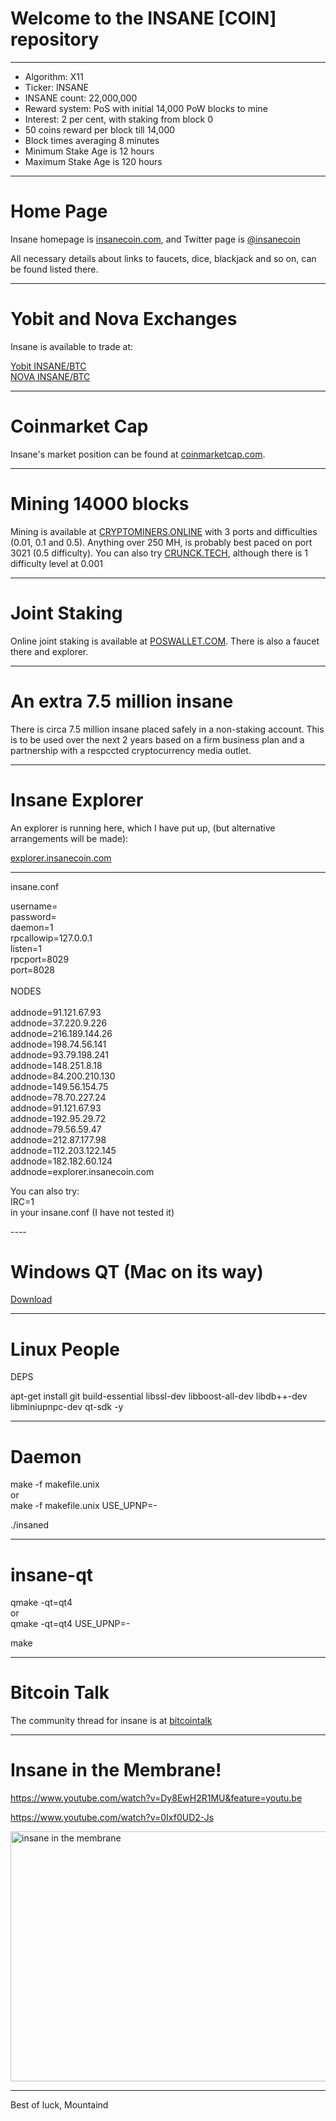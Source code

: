 
# Welcome to the INSANE [COIN] repository  

----

- Algorithm: X11
- Ticker: INSANE 
- INSANE count: 22,000,000
- Reward system: PoS with initial 14,000 PoW blocks to mine
- Interest: 2 per cent, with staking from block 0
- 50 coins reward per block till 14,000
- Block times averaging 8 minutes
- Minimum Stake Age is 12 hours
- Maximum Stake Age is 120 hours


----

# Home Page #

<p>Insane homepage is <a href="https://yobit.net/en/trade/INSANE/BTC" target="_blank">insanecoin.com</a>, and Twitter page is <a href="https://twitter.com/insanecoin" target="_blank">@insanecoin</a></p>

<p>All necessary details about links to faucets, dice, blackjack and so on, can be found listed there.</p>

----

# Yobit and Nova Exchanges #

<p>Insane is available to trade at:</p>

<a href="https://yobit.net/en/trade/INSANE/BTC" target="_blank">Yobit INSANE/BTC</a><br>
<a href="https://novaexchange.com/market/BTC_INSANE/" target="_blank">NOVA INSANE/BTC</a></p>


----

# Coinmarket Cap #

<p>Insane's market position can be found at <a href="http://coinmarketcap.com/currencies/insanecoin/" target="_blank">coinmarketcap.com</a>.</p>

----

# Mining 14000 blocks #



<p>Mining is available at <a href="http://cryptominers.online:8080/getting_started" target="_blank">CRYPTOMINERS.ONLINE</a> with 3 ports and difficulties (0.01, 0.1 and 0.5). Anything over 250 MH, is probably best paced on port 3021 (0.5 difficulty). You can also try <a href="http://crunck.tech:85/getting_started" target="_blank">CRUNCK.TECH</a>, although there is 1 difficulty level at 0.001 </p>

----

# Joint Staking #

<p>Online joint staking is available at <a href="https://poswallet.com/login.php" target="_blank">POSWALLET.COM</a>. There is also a faucet there and explorer.</p>

----

# An extra 7.5 million insane #

<p>There is circa 7.5 million insane placed safely in a non-staking account. This is to be used over the next 2 years based on a firm business plan and a partnership with a respccted cryptocurrency media outlet.</p>

----

# Insane Explorer #


<p>An explorer is running here, which I have put up, (but alternative arrangements will be made):</p>

<p><a href="http://explorer.insanecoin.com:3001/" target="_blank">explorer.insanecoin.com</a></p>


----
<p>insane.conf</p>

<p>username=<br />
password=<br />
daemon=1<br />
rpcallowip=127.0.0.1<br />
listen=1<br />
rpcport=8029<br />
port=8028<br /><br />
NODES<br /><br />
addnode=91.121.67.93<br />
addnode=37.220.9.226<br />
addnode=216.189.144.26<br />
addnode=198.74.56.141<br />
addnode=93.79.198.241<br />
addnode=148.251.8.18<br />
addnode=84.200.210.130<br />
addnode=149.56.154.75<br />
addnode=78.70.227.24<br />
addnode=91.121.67.93<br />
addnode=192.95.29.72<br />
addnode=79.56.59.47<br />
addnode=212.87.177.98<br />
addnode=112.203.122.145<br />
addnode=182.182.60.124<br />
addnode=explorer.insanecoin.com</p>

<p>You can also try:<br />
IRC=1<br />
in your insane.conf (I have not tested it)</p>
----

# Windows QT (Mac on its way) #

<p><a href="https://mega.nz/#!u9xBDQIS!U7--wEDaGkLyYy4YqPqWcISCnap0WsGZb-E-RzPdThg" target="_blank">Download</a></p>

----

# Linux People #

<p>DEPS</p>

<p>apt-get install git build-essential libssl-dev libboost-all-dev libdb++-dev libminiupnpc-dev qt-sdk -y</p>


----

# Daemon # 

<p>make -f makefile.unix<br /> 
or<br />
make -f makefile.unix USE_UPNP=-</p>

<p>./insaned</p>

----

# insane-qt #

<p>qmake -qt=qt4<br />
or<br />
qmake -qt=qt4 USE_UPNP=-</p>

<p>make</p>

----

# Bitcoin Talk #

<p>The community thread for insane is at <a href="https://bitcointalk.org/index.php?topic=1625942.0" target="_blank">bitcointalk</a></p>

----

# Insane in the Membrane! #

https://www.youtube.com/watch?v=Dy8EwH2R1MU&feature=youtu.be

https://www.youtube.com/watch?v=0Ixf0UD2-Js



<p><img alt="insane in the membrane" src="http://v013o.popscreen.com/eDlncHQwMTI=_o_cypress-hill---insane-in-the-brain.jpg" style="width: 533px; height: 400px;" /></p>


----



<p>Best of luck, Mountaind</p>



